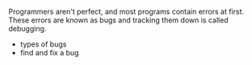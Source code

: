 Programmers aren't perfect, and most programs contain errors at first. These errors are known as bugs and tracking them down is called debugging.

- types of bugs
- find and fix a bug

